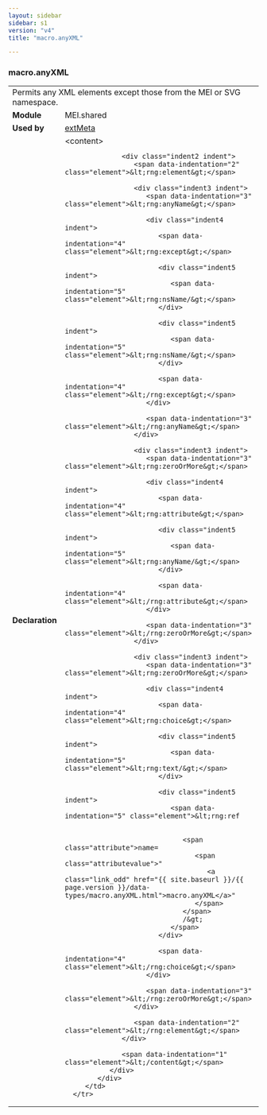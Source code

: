 ```yaml
---
layout: sidebar
sidebar: s1
version: "v4"
title: "macro.anyXML"

---
```


<div class="macroSpec">
   <h3 id="macro.anyXML">macro.anyXML</h3>
   <table class="wovenodd">
      <tr>
         <td colspan="2" class="wovenodd-col2">Permits any XML elements except those from the MEI or SVG namespace.</td>
      </tr>
      <tr>
         <td class="wovenodd-col1">
            <strong>Module</strong>
         </td>
         <td class="wovenodd-col2">MEI.shared</td>
      </tr>
      <tr>
         <td class="wovenodd-col1">
            <strong>Used by</strong>
         </td>
         <td class="wovenodd-col2">
            <div class="parent">
               <a class="link_odd_classSpec" href="{{ site.baseurl }}/{{ page.version }}/elements/extMeta.html">extMeta</a>
            </div>
         </td>
      </tr>
      <tr>
         <td class="wovenodd-col1">
            <strong>Declaration</strong>
         </td>
         <td class="wovenodd-col2">
            <div xml:space="preserve" class="pre">
               <div class="indent1 indent">
                  <span data-indentation="1" class="element">&lt;content&gt;</span>
                  
                  <div class="indent2 indent">
                     <span data-indentation="2" class="element">&lt;rng:element&gt;</span>
                     
                     <div class="indent3 indent">
                        <span data-indentation="3" class="element">&lt;rng:anyName&gt;</span>
                        
                        <div class="indent4 indent">
                           <span data-indentation="4" class="element">&lt;rng:except&gt;</span>
                           
                           <div class="indent5 indent">
                              <span data-indentation="5" class="element">&lt;rng:nsName/&gt;</span>
                           </div>
                           
                           <div class="indent5 indent">
                              <span data-indentation="5" class="element">&lt;rng:nsName/&gt;</span>
                           </div>
                           
                           <span data-indentation="4" class="element">&lt;/rng:except&gt;</span>
                        </div>
                        
                        <span data-indentation="3" class="element">&lt;/rng:anyName&gt;</span>
                     </div>
                     
                     <div class="indent3 indent">
                        <span data-indentation="3" class="element">&lt;rng:zeroOrMore&gt;</span>
                        
                        <div class="indent4 indent">
                           <span data-indentation="4" class="element">&lt;rng:attribute&gt;</span>
                           
                           <div class="indent5 indent">
                              <span data-indentation="5" class="element">&lt;rng:anyName/&gt;</span>
                           </div>
                           
                           <span data-indentation="4" class="element">&lt;/rng:attribute&gt;</span>
                        </div>
                        
                        <span data-indentation="3" class="element">&lt;/rng:zeroOrMore&gt;</span>
                     </div>
                     
                     <div class="indent3 indent">
                        <span data-indentation="3" class="element">&lt;rng:zeroOrMore&gt;</span>
                        
                        <div class="indent4 indent">
                           <span data-indentation="4" class="element">&lt;rng:choice&gt;</span>
                           
                           <div class="indent5 indent">
                              <span data-indentation="5" class="element">&lt;rng:text/&gt;</span>
                           </div>
                           
                           <div class="indent5 indent">
                              <span data-indentation="5" class="element">&lt;rng:ref
                                 
                                 
                                 <span class="attribute">name=
                                    <span class="attributevalue">"
                                       <a class="link_odd" href="{{ site.baseurl }}/{{ page.version }}/data-types/macro.anyXML.html">macro.anyXML</a>"
                                    </span>
                                 </span>
                                 /&gt;
                              </span>
                           </div>
                           
                           <span data-indentation="4" class="element">&lt;/rng:choice&gt;</span>
                        </div>
                        
                        <span data-indentation="3" class="element">&lt;/rng:zeroOrMore&gt;</span>
                     </div>
                     
                     <span data-indentation="2" class="element">&lt;/rng:element&gt;</span>
                  </div>
                  
                  <span data-indentation="1" class="element">&lt;/content&gt;</span>
               </div>
            </div>
         </td>
      </tr>
   </table>
</div>